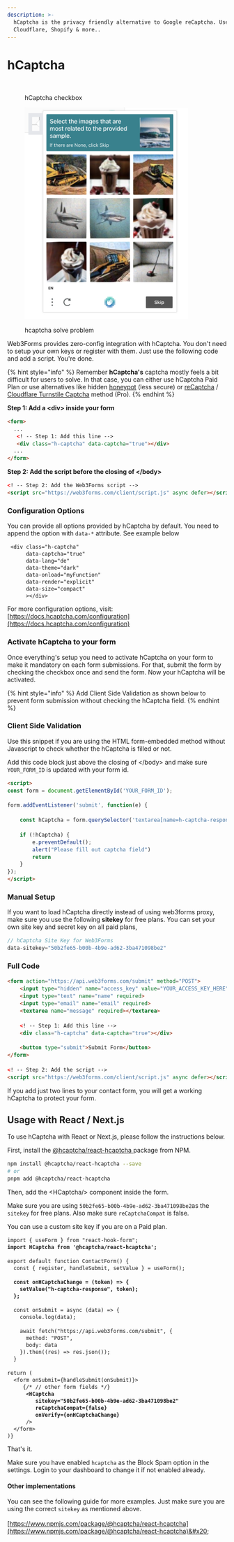 ```yaml
---
description: >-
  hCaptcha is the privacy friendly alternative to Google reCaptcha. Used by
  Cloudflare, Shopify & more..
---
```


# hCaptcha

<figure><img src="../../../.gitbook/assets/CleanShot 2022-08-19 at 18.47.23.png" alt="" width="306"><figcaption><p>hCaptcha checkbox</p></figcaption></figure>

<figure><img src="../../../.gitbook/assets/CleanShot 2024-06-10 at 14.24.39@2x.png" alt="" width="375"><figcaption><p>hcaptcha solve problem</p></figcaption></figure>

Web3Forms provides zero-config integration with hCaptcha. You don't need to setup your own keys or register with them. Just use the following code and add a script. You're done.&#x20;

{% hint style="info" %}
Remember **hCaptcha's** captcha mostly feels a bit difficult for users to solve. In that case, you can either use hCaptcha Paid Plan or use alternatives like hidden [honeypot](spam-protection.md) (less secure) or [reCaptcha](../../pro-features/recaptcha-integration.md) / [Cloudflare Turnstile Captcha](../../pro-features/cloudflare-turnstile-captcha.md) method (Pro).&#x20;
{% endhint %}

**Step 1: Add a \<div> inside your form**

```html
<form>
  ...
   <! -- Step 1: Add this line -->
   <div class="h-captcha" data-captcha="true"></div>
  ...
</form>
```

**Step 2: Add the script before the closing of \</body>**

```html
<! -- Step 2: Add the Web3Forms script -->
<script src="https://web3forms.com/client/script.js" async defer></script>
```

### Configuration Options

You can provide all options provided by hCaptcha by default. You need to append the option with `data-*`  attribute. See example below

```markup
 <div class="h-captcha" 
      data-captcha="true" 
      data-lang="de" 
      data-theme="dark"
      data-onload="myFunction"
      data-render="explicit"
      data-size="compact"
      ></div>
```

For more configuration options, visit: [https://docs.hcaptcha.com/configuration](https://docs.hcaptcha.com/configuration)

### Activate hCaptcha to your form

Once everything's setup you need to activate hCaptcha on your form to make it mandatory on each form submissions. For that, submit the form by checking the checkbox once and send the form. Now your hCaptcha will be activated.&#x20;

{% hint style="info" %}
Add Client Side Validation as shown below to prevent form submission without checking the hCaptcha field.&#x20;
{% endhint %}

### Client Side Validation

Use this snippet if you are using the HTML form-embedded method without Javascript to check whether the hCaptcha is filled or not.&#x20;

Add this code block just above the closing of \</body> and make sure `YOUR_FORM_ID` is updated with your form id.&#x20;

```html
<script>
const form = document.getElementById('YOUR_FORM_ID');

form.addEventListener('submit', function(e) {

    const hCaptcha = form.querySelector('textarea[name=h-captcha-response]').value;

    if (!hCaptcha) {
        e.preventDefault();
        alert("Please fill out captcha field")
        return
    }
});
</script>
```

### Manual Setup

If you want to load hCaptcha directly instead of using web3forms proxy, make sure you use the following **sitekey** for free plans. You can set your own site key and secret key on all paid plans,&#x20;

```javascript
// hCaptcha Site Key for Web3Forms
data-sitekey="50b2fe65-b00b-4b9e-ad62-3ba471098be2"
```

### Full Code

```html
<form action="https://api.web3forms.com/submit" method="POST">
    <input type="hidden" name="access_key" value="YOUR_ACCESS_KEY_HERE">
    <input type="text" name="name" required>
    <input type="email" name="email" required>
    <textarea name="message" required></textarea>
    
    <! -- Step 1: Add this line -->
    <div class="h-captcha" data-captcha="true"></div>
    
    <button type="submit">Submit Form</button>
</form>

<! -- Step 2: Add the script -->
<script src="https://web3forms.com/client/script.js" async defer></script>
```

If you add just two lines to your contact form, you will get a working hCaptcha to protect your form.&#x20;

## Usage with React / Next.js

To use hCaptcha with React or Next.js, please follow the instructions below.&#x20;

First, install the [@hcaptcha/react-hcaptcha ](https://www.npmjs.com/package/@hcaptcha/react-hcaptcha)package from NPM.&#x20;

```bash
npm install @hcaptcha/react-hcaptcha --save
# or
pnpm add @hcaptcha/react-hcaptcha
```

Then, add the \<HCaptcha/> component inside the form.&#x20;

Make sure you are using `50b2fe65-b00b-4b9e-ad62-3ba471098be2`as the `sitekey` for free plans. Also make sure `reCaptchaCompat` is false.&#x20;

You can use a custom site key if you are on a Paid plan.&#x20;

<pre class="language-jsx"><code class="lang-jsx">import { useForm } from "react-hook-form";
<strong>import HCaptcha from '@hcaptcha/react-hcaptcha';
</strong>
export default function ContactForm() {
  const { register, handleSubmit, setValue } = useForm();
  
<strong>  const onHCaptchaChange = (token) => {
</strong><strong>    setValue("h-captcha-response", token);
</strong><strong>  };
</strong>  
  const onSubmit = async (data) => {
    console.log(data);
    
    await fetch("https://api.web3forms.com/submit", {
      method: "POST",
      body: data
    }).then((res) => res.json());
  }

return (
  &#x3C;form onSubmit={handleSubmit(onSubmit)}>
     {/* // other form fields */}
<strong>      &#x3C;HCaptcha
</strong><strong>         sitekey="50b2fe65-b00b-4b9e-ad62-3ba471098be2"
</strong><strong>         reCaptchaCompat={false}
</strong><strong>         onVerify={onHCaptchaChange} 
</strong>      /> 
  &#x3C;/form>
)}
</code></pre>

That's it.&#x20;

Make sure you have enabled `hcaptcha` as the Block Spam option in the settings. Login to your dashboard to change it if not enabled already.

#### Other implementations

You can see the following guide for more examples. Just make sure you are using the correct `sitekey` as mentioned above.\
\
[https://www.npmjs.com/package/@hcaptcha/react-hcaptcha](https://www.npmjs.com/package/@hcaptcha/react-hcaptcha)&#x20;
